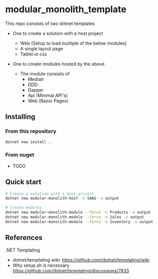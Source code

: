 # modular_monolith_template

This repo consists of two dotnet templates

- One to create a solution with a host project
  - Web (Setup to load multiple of the below modules)
  - A single layout page
  - Tabler.io css

- One to create modules hosted by the above
  - The module consists of
    - Mediatr
    - DDD
    - Dapper
    - Api (Minimal API's)
    - Web (Razor Pages)

## Installing

### From this repository
```sh
dotnet new install .
```

### From nuget
- TODO

## Quick start

```bash
# Create a solution with a host project
dotnet new modular-monolith-host -n SAAS -o output

# Create modules
dotnet new modular-monolith-module --force -n Products -o output
dotnet new modular-monolith-module --force -n Sales -o output
dotnet new modular-monolith-module --force -n Inventory -o output
```


## References

.NET Templating
- dotnet/templating wiki: https://github.com/dotnet/templating/wiki
- Why setup.sh is necessary https://github.com/dotnet/templating/discussions/7833